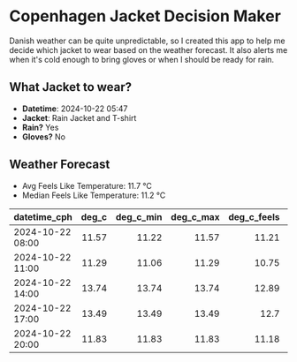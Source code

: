 
# Copenhagen Jacket Decision Maker

Danish weather can be quite unpredictable, so I created this app to help me decide which jacket to wear based on the weather forecast. 
It also alerts me when it's cold enough to bring gloves or when I should be ready for rain.

## What Jacket to wear?

- **Datetime**: 2024-10-22 05:47
- **Jacket**: Rain Jacket and T-shirt
- **Rain?** Yes
- **Gloves?** No

## Weather Forecast
- Avg Feels Like Temperature: 11.7 °C
- Median Feels Like Temperature: 11.2 °C

| datetime_cph     |   deg_c |   deg_c_min |   deg_c_max |   deg_c_feels | weather   | wind   | rain   |
|:-----------------|--------:|------------:|------------:|--------------:|:----------|:-------|:-------|
| 2024-10-22 08:00 |   11.57 |       11.22 |       11.57 |         11.21 | Rain      | Low    | High   |
| 2024-10-22 11:00 |   11.29 |       11.06 |       11.29 |         10.75 | Rain      | Low    | Low    |
| 2024-10-22 14:00 |   13.74 |       13.74 |       13.74 |         12.89 | Clouds    | Medium | None   |
| 2024-10-22 17:00 |   13.49 |       13.49 |       13.49 |         12.7  | Clear     | High   | None   |
| 2024-10-22 20:00 |   11.83 |       11.83 |       11.83 |         11.18 | Clear     | High   | None   |
        